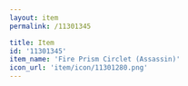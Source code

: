 ```yaml
---
layout: item
permalink: /11301345

title: Item
id: '11301345'
item_name: 'Fire Prism Circlet (Assassin)'
icon_url: 'item/icon/11301280.png'
---
```

